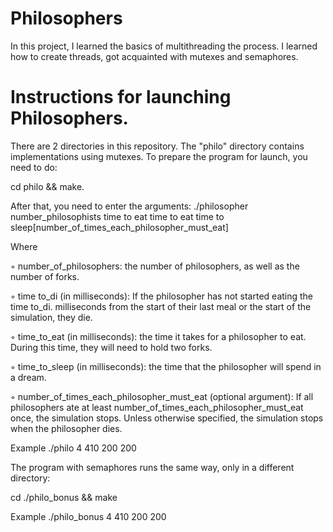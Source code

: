 # Philosophers

In this project, I learned the basics of multithreading the process.
I learned how to create threads, got acquainted with mutexes and semaphores.

# Instructions for launching Philosophers.

There are 2 directories in this repository. The "philo" directory contains implementations using mutexes. To prepare the program for launch, you need to do:

cd philo && make.

After that, you need to enter the arguments:
 ./philosopher number_philosophists time to eat time to eat time to sleep[number_of_times_each_philosopher_must_eat]
 
Where

  ◦ number_of_philosophers: the number of philosophers, as well as the number
of forks.

  ◦ time to_di (in milliseconds): If the philosopher has not started eating the time to_di.
milliseconds from the start of their last meal or the start of the simulation, they die.

  ◦ time_to_eat (in milliseconds): the time it takes for a philosopher to eat.
During this time, they will need to hold two forks.

  ◦ time_to_sleep (in milliseconds): the time that the philosopher will spend in a dream.

  ◦ number_of_times_each_philosopher_must_eat (optional argument): If all
philosophers ate at least number_of_times_each_philosopher_must_eat
once, the simulation stops. Unless otherwise specified, the simulation stops when
the philosopher dies.

Example ./philo 4 410 200 200

The program with semaphores runs the same way, only in a different directory:

cd ./philo_bonus && make

Example ./philo_bonus 4 410 200 200
